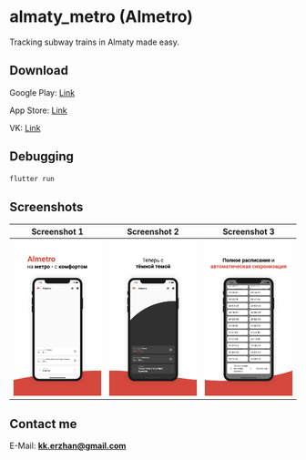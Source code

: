 # almaty_metro (Almetro)

Tracking subway trains in Almaty made easy.

## Download

Google Play: [Link](https://play.google.com/store/apps/details?id=com.kekland.almetro)

App Store: [Link](https://apps.apple.com/us/app/almetro/id1540955660)

VK: [Link](https://vk.com/almetro)

## Debugging

```bash
flutter run
```

## Screenshots
Screenshot 1               |  Screenshot 2             |  Screenshot 3
:-------------------------:|:-------------------------:|:-------------------------:
![Screenshot 1](./play_market_assets/screenshot-1.png)  |  ![Screenshot 2](./play_market_assets/screenshot-2.png)  | ![Screenshot 3](./play_market_assets/screenshot-3.png)

 

## Contact me

E-Mail: **kk.erzhan@gmail.com**